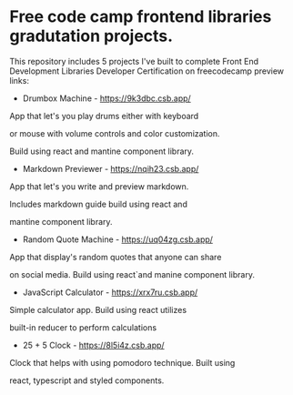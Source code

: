 # Free code camp frontend libraries gradutation projects.

This repository includes 5 projects I've built to complete Front End Development Libraries
Developer Certification on freecodecamp preview links:

- Drumbox Machine - https://9k3dbc.csb.app/

App that let's you play drums either with keyboard

or mouse with volume controls and color customization.

Build using react and mantine component library.

- Markdown Previewer - https://nqih23.csb.app/

App that let's you write and preview markdown.

Includes markdown guide build using react and

mantine component library.

- Random Quote Machine - https://uq04zg.csb.app/

App that display's random quotes that anyone can share

on social media. Build using react`and manine component library.

- JavaScript Calculator - https://xrx7ru.csb.app/

Simple calculator app. Build using react utilizes

built-in reducer to perform calculations

- 25 + 5 Clock - https://8l5i4z.csb.app/

Clock that helps with using pomodoro technique. Built using

react, typescript and styled components.
